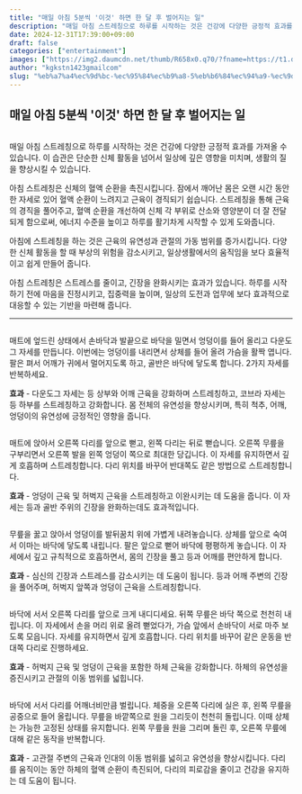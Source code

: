 ```yaml
---
title: "매일 아침 5분씩 '이것' 하면 한 달 후 벌어지는 일"
description: "매일 아침 스트레칭으로 하루를 시작하는 것은 건강에 다양한 긍정적 효과를 가져올 수 있습니다. 이 습관은 단순한 신체 활동을 넘어서 일상에 깊은 영향을 미치며, 생활의 질을 향상시킬 수 있습니다."
date: 2024-12-31T17:39:00+09:00
draft: false
categories: ["entertainment"]
images: ["https://img2.daumcdn.net/thumb/R658x0.q70/?fname=https://t1.daumcdn.net/news/202404/07/tenbody/20240407074700361cklm.jpg", "https://t1.daumcdn.net/news/202404/07/tenbody/20240407074701421uegc.gif", "https://t1.daumcdn.net/news/202404/07/tenbody/20240407074701916jvwd.gif", "https://t1.daumcdn.net/news/202404/07/tenbody/20240407074702372jbfl.gif", "https://t1.daumcdn.net/news/202404/07/tenbody/20240407074703198lurz.gif"]
author: "kgkstn1423gmailcom"
slug: "%eb%a7%a4%ec%9d%bc-%ec%95%84%ec%b9%a8-5%eb%b6%84%ec%94%a9-%ec%9d%b4%ea%b2%83-%ed%95%98%eb%a9%b4-%ed%95%9c-%eb%8b%ac-%ed%9b%84-%eb%b2%8c%ec%96%b4%ec%a7%80%eb%8a%94-%ec%9d%bc"
---
```


<h2 >매일 아침 5분씩 '이것' 하면 한 달 후 벌어지는 일</h2> <figure ><img src="https://img2.daumcdn.net/thumb/R658x0.q70/?fname=https://t1.daumcdn.net/news/202404/07/tenbody/20240407074700361cklm.jpg" alt=""/></figure> <p>매일 아침 스트레칭으로 하루를 시작하는 것은 건강에 다양한 긍정적 효과를 가져올 수 있습니다. 이 습관은 단순한 신체 활동을 넘어서 일상에 깊은 영향을 미치며, 생활의 질을 향상시킬 수 있습니다.</p> <p>아침 스트레칭은 신체의 혈액 순환을 촉진시킵니다. 잠에서 깨어난 몸은 오랜 시간 동안 한 자세로 있어 혈액 순환이 느려지고 근육이 경직되기 쉽습니다. 스트레칭을 통해 근육의 경직을 풀어주고, 혈액 순환을 개선하여 신체 각 부위로 산소와 영양분이 더 잘 전달되게 함으로써, 에너지 수준을 높이고 하루를 활기차게 시작할 수 있게 도와줍니다.</p> <p>아침에 스트레칭을 하는 것은 근육의 유연성과 관절의 가동 범위를 증가시킵니다. 다양한 신체 활동을 할 때 부상의 위험을 감소시키고, 일상생활에서의 움직임을 보다 효율적이고 쉽게 만들어 줍니다.</p> <p>아침 스트레칭은 스트레스를 줄이고, 긴장을 완화시키는 효과가 있습니다. 하루를 시작하기 전에 마음을 진정시키고, 집중력을 높이며, 일상의 도전과 업무에 보다 효과적으로 대응할 수 있는 기반을 마련해 줍니다.</p> <hr /> <figure ><img src="https://t1.daumcdn.net/news/202404/07/tenbody/20240407074701421uegc.gif" alt=""/></figure> <p>매트에 엎드린 상태에서 손바닥과 발끝으로 바닥을 밀면서 엉덩이를 들어 올리고 다운도그 자세를 만듭니다. 이번에는 엉덩이를 내리면서 상체를 들어 올려 가슴을 활짝 엽니다. 팔은 펴서 어깨가 귀에서 멀어지도록 하고, 골반은 바닥에 닿도록 합니다. 2가지 자세를 반복하세요.</p> <p><strong>효과</strong> - 다운도그 자세는 등 상부와 어깨 근육을 강화하며 스트레칭하고, 코브라 자세는 등 하부를 스트레칭하고 강화합니다. 몸 전체의 유연성을 향상시키며, 특히 척추, 어깨, 엉덩이의 유연성에 긍정적인 영향을 줍니다.</p> <figure ><img src="https://t1.daumcdn.net/news/202404/07/tenbody/20240407074701916jvwd.gif" alt=""/></figure> <p>매트에 앉아서 오른쪽 다리를 앞으로 뻗고, 왼쪽 다리는 뒤로 뻗습니다. 오른쪽 무릎을 구부리면서 오른쪽 발을 왼쪽 엉덩이 쪽으로 최대한 당깁니다. 이 자세를 유지하면서 깊게 호흡하며 스트레칭합니다. 다리 위치를 바꾸어 반대쪽도 같은 방법으로 스트레칭합니다.</p> <p><strong>효과</strong> - 엉덩이 근육 및 허벅지 근육을 스트레칭하고 이완시키는 데 도움을 줍니다. 이 자세는 등과 골반 주위의 긴장을 완화하는데도 효과적입니다.</p> <figure ><img src="https://t1.daumcdn.net/news/202404/07/tenbody/20240407074702372jbfl.gif" alt=""/></figure> <p>무릎을 꿇고 앉아서 엉덩이를 발뒤꿈치 위에 가볍게 내려놓습니다. 상체를 앞으로 숙여서 이마는 바닥에 닿도록 내립니다. 팔은 앞으로 뻗어 바닥에 평평하게 놓습니다. 이 자세에서 깊고 규칙적으로 호흡하면서, 몸의 긴장을 풀고 등과 어깨를 편안하게 합니다.</p> <p><strong>효과</strong> - 심신의 긴장과 스트레스를 감소시키는 데 도움이 됩니다. 등과 어깨 주변의 긴장을 풀어주며, 허벅지 앞쪽과 엉덩이 근육을 스트레칭합니다.</p> <figure ><img src="https://t1.daumcdn.net/news/202404/07/tenbody/20240407074703198lurz.gif" alt=""/></figure> <p>바닥에 서서 오른쪽 다리를 앞으로 크게 내디디세요. 뒤쪽 무릎은 바닥 쪽으로 천천히 내립니다. 이 자세에서 손을 머리 위로 올려 뻗었다가, 가슴 앞에서 손바닥이 서로 마주 보도록 모읍니다. 자세를 유지하면서 깊게 호흡합니다. 다리 위치를 바꾸어 같은 운동을 반대쪽 다리로 진행하세요.</p> <p><strong>효과</strong> - 허벅지 근육 및 엉덩이 근육을 포함한 하체 근육을 강화합니다. 하체의 유연성을 증진시키고 관절의 이동 범위를 넓힙니다.</p> <figure ><img src="https://t1.daumcdn.net/news/202404/07/tenbody/20240407074704191ueaf.gif" alt=""/></figure> <p>바닥에 서서 다리를 어깨너비만큼 벌립니다. 체중을 오른쪽 다리에 실은 후, 왼쪽 무릎을 공중으로 들어 올립니다. 무릎을 바깥쪽으로 원을 그리듯이 천천히 돌립니다. 이때 상체는 가능한 고정된 상태를 유지합니다. 왼쪽 무릎을 원을 그리며 돌린 후, 오른쪽 무릎에 대해 같은 동작을 반복합니다.</p> <p><strong>효과</strong> - 고관절 주변의 근육과 인대의 이동 범위를 넓히고 유연성을 향상시킵니다. 다리를 움직이는 동안 하체의 혈액 순환이 촉진되어, 다리의 피로감을 줄이고 건강을 유지하는 데 도움이 됩니다.</p>